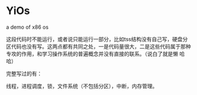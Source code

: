 # YiOs
a demo of x86 os


这段代码时不能运行，或者说只能运行一部分，比如tss结构没有自己写，硬盘分区代码也没有写。这两点都有共同之处，一是代码量很大，二是这些代码属于那种专攻的作用，和学习操作系统的普遍概念并没有直接的联系。（说白了就是懒 哈哈）

完整写过的有：

  线程，进程调度，锁，文件系统（不包括分区），中断，内存管理。
